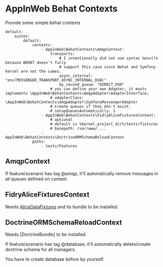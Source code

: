 # AppInWeb Behat Contexts

Provide some simple behat contexts

```
default:
    suites:
        default:
            contexts:
                - AppInWeb\BehatContexts\AmqpContext:
                    transports: 
                        # I intentionally did not use syntax %env()% because BEHAT doesn't fully
                        # support this case since Behat and Symfony kernel are not the sames.
                        async_internal: "env(MESSENGER_TRANSPORT_ASYNC_INTERNAL_DSN)"
                        my_second_queue: "DIRECT_DSN"
                    # you can define your own Adapter, it musts implements \AppInWeb\BehatContexts\AmqpAdapter\AdapterInterface;
                    # adapterClass: \AppInWeb\BehatContexts\AmqpAdapter\SymfonyMessengerAdapter
                    # Create queues if they don't exist.
                    # setupQueuesAutomatically: 1
                - AppInWeb\BehatContexts\FidryAliceFixturesContext:
                    # optional
                    # default is %kernel.project_dir%/tests/fixtures
                    # basepath: /var/www/.... 
                - AppInWeb\BehatContexts\DoctrineORMSchemaReloadContext
            paths:
                - tests/Features
```

## AmqpContext

If feature/scenario has tag @amqp, it'll automatically remove messages in all queues defined on context.


## FidryAliceFixturesContext

Needs [AliceDataFixtures](https://github.com/theofidry/AliceDataFixtures) and its bundle to be installed.

## DoctrineORMSchemaReloadContext

Needs [DoctrineBundle] to be installed.

If feature/scenario has tag @database, it'll automatically delete/create doctrine schema for all managers.

You have to create database before by yourself.
